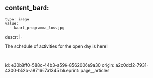 content_bard:
  -
    type: image
    value:
      - kaart_programma_low.jpg
descr: |-
  <p>The schedule of activities for the open day is here!
  </p>
  <p><br>
  </p>
id: e30b8ff0-588c-44b3-a596-8562006e9a30
origin: a2c0dc12-7931-4300-b52b-a871667a1345
blueprint: page__articles
